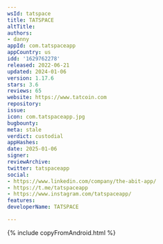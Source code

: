```yaml
---
wsId: tatspace
title: TATSPACE
altTitle: 
authors:
- danny
appId: com.tatspaceapp
appCountry: us
idd: '1629762278'
released: 2022-06-21
updated: 2024-01-06
version: 1.17.6
stars: 3.6
reviews: 65
website: https://www.tatcoin.com
repository: 
issue: 
icon: com.tatspaceapp.jpg
bugbounty: 
meta: stale
verdict: custodial
appHashes: 
date: 2025-01-06
signer: 
reviewArchive: 
twitter: tatspaceapp
social:
- https://www.linkedin.com/company/the-abit-app/
- https://t.me/tatspaceapp
- https://www.instagram.com/tatspaceapp/
features: 
developerName: TATSPACE

---
```


{% include copyFromAndroid.html %}
